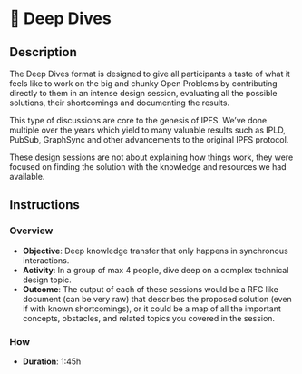 # 🐋 Deep Dives

## Description

The Deep Dives format is designed to give all participants a taste of what it feels like to work on the big and chunky Open Problems by contributing directly to them in an intense design session, evaluating all the possible solutions, their shortcomings and documenting the results.

This type of discussions are core to the genesis of IPFS. We’ve done multiple over the years which yield to many valuable results such as IPLD, PubSub, GraphSync and other advancements to the original IPFS protocol. 

These design sessions are not about explaining how things work, they were focused on finding the solution with the knowledge and resources we had available.

## Instructions

### Overview

- **Objective**: Deep knowledge transfer that only happens in synchronous interactions.
- **Activity**: In a group of max 4 people, dive deep on a complex technical design topic.
- **Outcome**: The output of each of these sessions would be a RFC like document (can be very raw) that describes the proposed solution (even if with known shortcomings), or it could be a map of all the important concepts, obstacles, and related topics you covered in the session.

### How

- **Duration**: 1:45h
